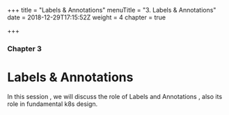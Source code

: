 +++
title = "Labels & Annotations"
menuTitle = "3. Labels & Annotations"
date = 2018-12-29T17:15:52Z
weight = 4
chapter = true

+++

### Chapter 3

# Labels & Annotations

In this session , we will discuss the role of Labels and Annotations , also its role in fundamental k8s design.
